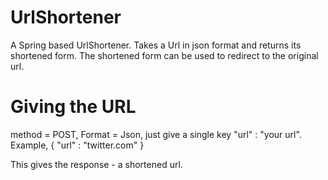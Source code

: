 # UrlShortener
A Spring based UrlShortener. Takes a Url in json format and returns its shortened form. The shortened form can be used to redirect to the original url.

# Giving the URL
method = POST, Format = Json, just give a single key "url" : "your url".
Example,
{
 "url" : "twitter.com"
}

This gives the response - a shortened url.



